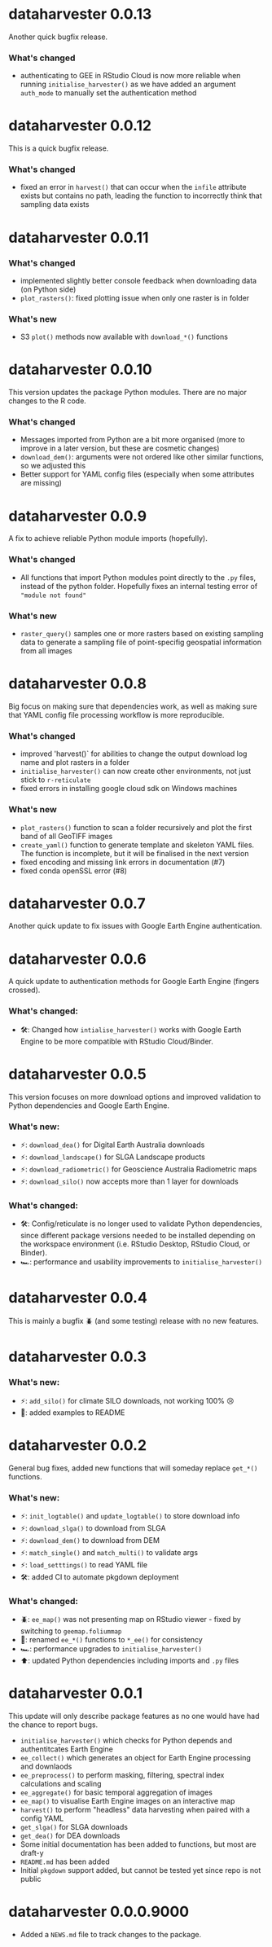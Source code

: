 # dataharvester 0.0.13

Another quick bugfix release.

### What's changed

- authenticating to GEE in RStudio Cloud is now more reliable when running `initialise_harvester()` as we have added an argument `auth_mode` to manually set the authentication method

# dataharvester 0.0.12

This is a quick bugfix release.

### What's changed

- fixed an error in `harvest()` that can occur when the `infile` attribute exists but contains no path, leading the function to incorrectly think that sampling data exists

# dataharvester 0.0.11

### What's changed

- implemented slightly better console feedback when downloading data (on Python side)
- `plot_rasters()`: fixed plotting issue when only one raster is in folder

### What's new

- S3 `plot()` methods now available with `download_*()` functions

# dataharvester 0.0.10

This version updates the package Python modules. There are no major changes to the R code.

### What's changed

- Messages imported from Python are a bit more organised (more to improve in a later version, but these are cosmetic changes)
- `download_dem()`: arguments were not ordered like other similar functions, so we adjusted this
- Better support for YAML config files (especially when some attributes are missing)

# dataharvester 0.0.9

A fix to achieve reliable Python module imports (hopefully).

### What's changed

- All functions that import Python modules point directly to the `.py` files, instead of the python folder. Hopefully fixes an internal testing error of `"module not found"`

### What's new
- `raster_query()` samples one or more rasters based on existing sampling data to generate a sampling file of point-specifig geospatial information from all images


# dataharvester 0.0.8

Big focus on making sure that dependencies work, as well as making sure that YAML config file processing workflow is more reproducible.

### What's changed

- improved 'harvest()` for abilities to change the output download log name and plot rasters in a folder
- `initialise_harvester()` can now create other environments, not just stick to `r-reticulate`
- fixed errors in installing google cloud sdk on Windows machines


### What's new
- `plot_rasters()` function to scan a folder recursively and plot the first band of all GeoTIFF images
- `create_yaml()` function to generate template and skeleton YAML files. The function is incomplete, but it will be finalised in the next version
- fixed encoding and missing link errors in documentation (#7)
- fixed conda openSSL error (#8)

# dataharvester 0.0.7

Another quick update to fix issues with Google Earth Engine authentication.



# dataharvester 0.0.6

A quick update to authentication methods for Google Earth Engine (fingers crossed).

### What's changed:

- 🛠: Changed how `intialise_harvester()` works with Google Earth Engine to be more compatible with RStudio Cloud/Binder.


# dataharvester 0.0.5

This version focuses on more download options and improved validation to Python dependencies and Google Earth Engine.

### What's new:

- ⚡: `download_dea()` for Digital Earth Australia downloads
- ⚡: `download_landscape()` for SLGA Landscape products
- ⚡: `download_radiometric()` for Geoscience Australia Radiometric maps
- ⚡: `download_silo()` now accepts more than 1 layer for downloads


### What's changed:

- 🛠: Config/reticulate is no longer used to validate Python dependencies, since different package versions needed to be installed depending on the workspace environment (i.e. RStudio Desktop, RStudio Cloud, or Binder).
- 🏎: performance and usability improvements to `initialise_harvester()`

# dataharvester 0.0.4

This is mainly a bugfix 🪲 (and some testing) release with no new features.

# dataharvester 0.0.3

### What's new:

- ⚡: `add_silo()` for climate SILO downloads, not working 100% 😢
- 📰: added examples to README


# dataharvester 0.0.2

General bug fixes, added new functions that will someday replace `get_*()` functions.

### What's new: 

- ⚡: `init_logtable()` and `update_logtable()` to store download info
- ⚡: `download_slga()` to download from SLGA
- ⚡: `download_dem()` to download from DEM
- ⚡: `match_single()` and `match_multi()` to validate args
- ⚡: `load_setttings()` to read YAML file 
- 🛠: added CI to automate pkgdown deployment

### What's changed:

- 🪲: `ee_map()` was not presenting map on RStudio viewer - fixed by switching to `geemap.foliummap`
- 🔁: renamed `ee_*()` functions to `*_ee()` for consistency
- 🏎: performance upgrades to `initialise_harvester()`
- ⬆️️: updated Python dependencies including imports and `.py` files

# dataharvester 0.0.1

This update will only describe package features as no one would have had the chance to report bugs.


- `initialise_harvester()` which checks for Python depends and authentitcates Earth Engine
- `ee_collect()` which generates an object for Earth Engine processing and downlaods
- `ee_preprocess()` to perform masking, filtering, spectral index calculations and scaling
- `ee_aggregate()` for basic temporal aggregation of images
- `ee_map()` to visualise Earth Engine images on an interactive map
- `harvest()` to perform "headless" data harvesting when paired with a config YAML
- `get_slga()` for SLGA downloads
- `get_dea()` for DEA downloads
- Some initial documentation has been added to functions, but most are draft-y
- `README.md` has been added
- Initial `pkgdown` support added, but cannot be tested yet since repo is not public

# dataharvester 0.0.0.9000

* Added a `NEWS.md` file to track changes to the package.
